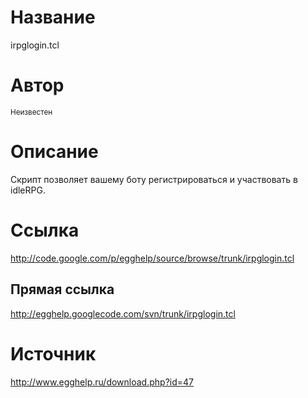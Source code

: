 # Название #
irpglogin.tcl


# Автор #
<sup>Неизвестен</sup>


# Описание #
Скрипт позволяет вашему боту регистрироваться и участвовать в idleRPG.


# Ссылка #
http://code.google.com/p/egghelp/source/browse/trunk/irpglogin.tcl

## Прямая ссылка ##
http://egghelp.googlecode.com/svn/trunk/irpglogin.tcl


# Источник #
http://www.egghelp.ru/download.php?id=47
